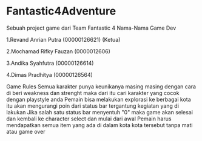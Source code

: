 # Fantastic4Adventure
Sebuah project game dari Team Fantastic 4
Nama-Nama Game Dev

1.Revand Anrian Putra (00000126621) (Ketua)

2.Mochamad Rifky Fauzan (0000012606)

3.Andika Syahfutra	(00000126614)

4.Dimas Pradhitya (00000126564)

Game Rules
Semua karakter punya keunikanya masing masing dengan cara di beri weakness dan strenght maka dari itu cari karakter yang cocok dengan playstyle anda
Pemain bisa melakukan explorasi ke berbagai kota itu akan mengurangi poin dari status bar tergantung kegiatan yang di lakukan
Jika salah satu status bar menyentuh "0" maka game akan selesai dan kembali ke character select dan mulai dari awal
Pemain harus mendapatkan semua item yang ada di dalam kota kota tersebut tanpa mati atau game over
